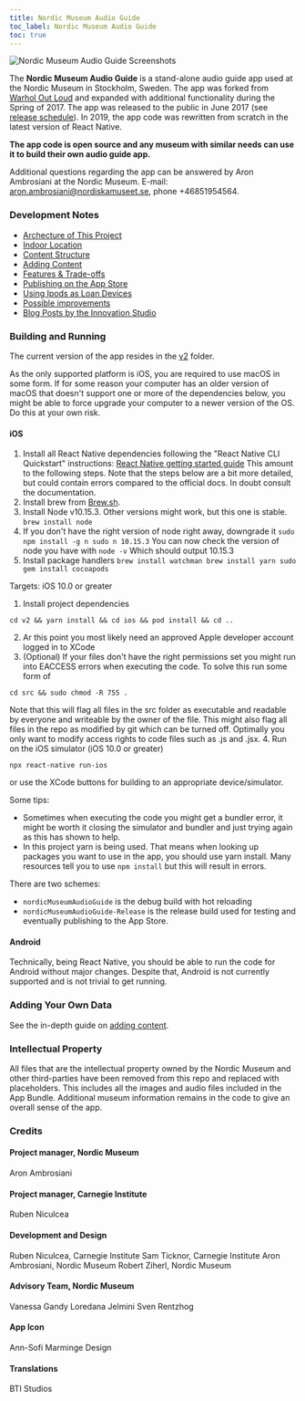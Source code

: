 ```yaml
---
title: Nordic Museum Audio Guide
toc_label: Nordic Museum Audio Guide
toc: true
---
```


![Nordic Museum Audio Guide Screenshots](assets/appScreenshots.png)

The **Nordic Museum Audio Guide** is a stand-alone audio guide app used at the Nordic Museum in Stockholm, Sweden. The app was forked from [Warhol Out Loud](https://github.com/CMP-Studio/TheWarholOutLoud) and expanded with additional functionality during the Spring of 2017. The app was released to the public in June 2017 (see [release schedule](https://github.com/NordicMuseum/Nordic-Museum-Audio-Guide/releases)). In 2019, the app code was rewritten from scratch in the latest version of React Native.

**The app code is open source and any museum with similar needs can use it to build their own audio guide app.**

Additional questions regarding the app can be answered by Aron Ambrosiani at the Nordic Museum.
E-mail: [aron.ambrosiani@nordiskamuseet.se](mailto:aron.ambrosiani@nordiskamuseet.se), phone +46851954564.

### Development Notes

* [Archecture of This Project](architecture.md)
* [Indoor Location](indoorLocation.md)
* [Content Structure](contentStructure.md)
* [Adding Content](addingContent.md)
* [Features & Trade-offs](features.md)
* [Publishing on the App Store](publishing.md)
* [Using Ipods as Loan Devices](ipods.md)
* [Possible improvements](improvements.md)
* [Blog Posts by the Innovation Studio](blogposts.md)

### Building and Running

The current version of the app resides in the [v2](https://github.com/Ambrosiani/Nordic-Museum-Audio-Guide/tree/master/v2) folder.

As the only supported platform is iOS, you are required to use macOS in some form. If for some reason your computer has an older version of macOS that doesn't support one or more of the dependencies below, you might be able to force upgrade your computer to a newer version of the OS. Do this at your own risk.

#### iOS

1. Install all React Native dependencies following the "React Native CLI Quickstart" instructions: 
[React Native getting started guide](https://facebook.github.io/react-native/docs/getting-started.html)
This amount to the following steps. Note that the steps below are a bit more detailed, but could contain errors compared to the official docs. In doubt consult the documentation.
  1. Install brew from [Brew.sh](https://brew.sh).
  2. Install Node v10.15.3. Other versions might work, but this one is stable.
    ```
    brew install node
    ```
  3. If you don't have the right version of node right away, downgrade it
    ```
    sudo npm install -g n
    sudo n 10.15.3
    ```
    You can now check the version of node you have with
    ```
    node -v
    ``` 
    Which should output 10.15.3
  4. Install package handlers
    ```
    brew install watchman
    brew install yarn
    sudo gem install cocoapods
    ```

Targets: iOS 10.0 or greater

1. Install project dependencies  
  ```
  cd v2 && yarn install && cd ios && pod install && cd ..
  ```  
2. Ar this point you most likely need an approved Apple developer account logged in to XCode
3. (Optional) If your files don't have the right permissions set you might run into EACCESS errors when executing the code. To solve this run some form of
  ```
  cd src && sudo chmod -R 755 .
  ```
  Note that this will flag all files in the src folder as executable and readable by everyone and writeable by the owner of the file. This might also flag all files in the repo as modified by git which can be turned off. Optimally you only want to modify access rights to code files such as .js and .jsx.
4. Run on the iOS simulator (iOS 10.0 or greater)
  ```
  npx react-native run-ios
  ```
  or use the XCode buttons for building to an appropriate device/simulator.

Some tips:
- Sometimes when executing the code you might get a bundler error, it might be worth it closing the simulator and bundler and just trying again as this has shown to help.
- In this project yarn is being used. That means when looking up packages you want to use in the app, you should use yarn install. Many resources tell you to use ``` npm install ``` but this will result in errors.


There are two schemes: 
- `nordicMuseumAudioGuide` is the debug build with hot reloading
- `nordicMuseumAudioGuide-Release` is the release build used for testing and eventually publishing to the App Store.

#### Android

Technically, being React Native, you should be able to run the code for Android without major changes. Despite that, Android is not currently supported and is not trivial to get running.

### Adding Your Own Data

See the in-depth guide on [adding content](addingContent.md).

### Intellectual Property

All files that are the intellectual property owned by the Nordic Museum and other third-parties have been removed from this repo and replaced with placeholders. This includes all the images and audio files included in the App Bundle. Additional museum information remains in the code to give an overall sense of the app.

### Credits

#### Project manager, Nordic Museum

Aron Ambrosiani

#### Project manager, Carnegie Institute

Ruben Niculcea

#### Development and Design

Ruben Niculcea, Carnegie Institute
Sam Ticknor, Carnegie Institute
Aron Ambrosiani, Nordic Museum
Robert Ziherl, Nordic Museum

#### Advisory Team, Nordic Museum

Vanessa Gandy
Loredana Jelmini
Sven Rentzhog

#### App Icon

Ann-Sofi Marminge Design

#### Translations

BTI Studios